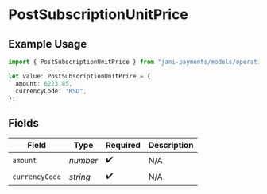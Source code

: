 # PostSubscriptionUnitPrice

## Example Usage

```typescript
import { PostSubscriptionUnitPrice } from "jani-payments/models/operations";

let value: PostSubscriptionUnitPrice = {
  amount: 6223.85,
  currencyCode: "RSD",
};
```

## Fields

| Field              | Type               | Required           | Description        |
| ------------------ | ------------------ | ------------------ | ------------------ |
| `amount`           | *number*           | :heavy_check_mark: | N/A                |
| `currencyCode`     | *string*           | :heavy_check_mark: | N/A                |